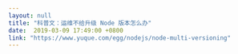 ```yaml
---
layout: null
title: "科普文：运维不给升级 Node 版本怎么办"
date:  2019-03-09 17:49:00 +0800
link: "https://www.yuque.com/egg/nodejs/node-multi-versioning"
---
```

